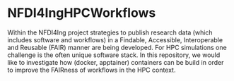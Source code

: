 # NFDI4IngHPCWorkflows
Within the NFDI4Ing project strategies to publish research data (which includes software and workflows) in a Findable, Accessible, Interoperable and Reusable (FAIR) manner are being developed. For HPC simulations one challenge is the often unique software stack. In this repository, we would like to investigate how (docker, apptainer) containers can be build in order to improve the FAIRness of workflows in the HPC context.
